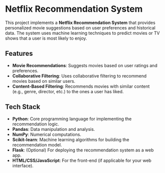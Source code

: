 # Netflix Recommendation System

This project implements a **Netflix Recommendation System** that provides personalized movie suggestions based on user preferences and historical data. The system uses machine learning techniques to predict movies or TV shows that a user is most likely to enjoy.

## Features
- **Movie Recommendations**: Suggests movies based on user ratings and preferences.
- **Collaborative Filtering**: Uses collaborative filtering to recommend movies based on similar users.
- **Content-Based Filtering**: Recommends movies with similar content (e.g., genre, director, etc.) to the ones a user has liked.

## Tech Stack
- **Python**: Core programming language for implementing the recommendation logic.
- **Pandas**: Data manipulation and analysis.
- **NumPy**: Numerical computations.
- **Scikit-learn**: Machine learning algorithms for building the recommendation model.
- **Flask**: (Optional) For deploying the recommendation system as a web app.
- **HTML/CSS/JavaScript**: For the front-end (if applicable for your web interface).
